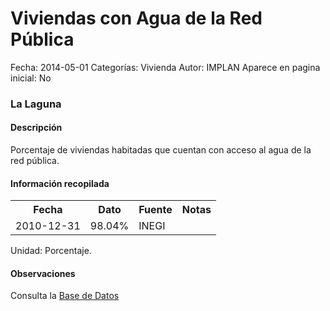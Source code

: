 Viviendas con Agua de la Red Pública
=====

Fecha: 2014-05-01
Categorías: Vivienda
Autor: IMPLAN
Aparece en pagina inicial: No

### La Laguna

#### Descripción

Porcentaje de viviendas habitadas que cuentan con acceso al agua de la red pública.

#### Información recopilada

<table class="table table-hover table-bordered">
  <tr><th>Fecha</th><th>Dato</th><th>Fuente</th><th>Notas</th></tr>
  <tr><td>2010-12-31</td><td>98.04%</td><td>INEGI</td><td></td></tr>
</table>

Unidad: Porcentaje.

#### Observaciones

Consulta la [Base de Datos](http://www.inegi.org.mx/biinegi/)
